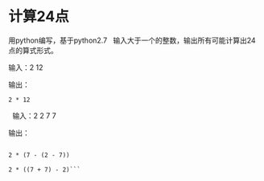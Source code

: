 # 计算24点
用python编写，基于python2.7
 
输入大于一个的整数，输出所有可能计算出24点的算式形式。

输入：2 12

输出：

```2 * 12```

 
输入：2 2 7 7

输出：
 
```2 * (7 + (7 - 2))

2 * (7 - (2 - 7))

2 * ((7 + 7) - 2)```
